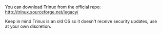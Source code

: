 You can download Trinux from the official repo:
http://trinux.sourceforge.net/legacy/

Keep in mind Trinux is an old OS so it doesn't receive security updates, use at your own discretion.